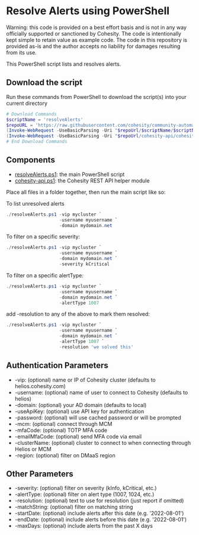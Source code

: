 # Resolve Alerts using PowerShell

Warning: this code is provided on a best effort basis and is not in any way officially supported or sanctioned by Cohesity. The code is intentionally kept simple to retain value as example code. The code in this repository is provided as-is and the author accepts no liability for damages resulting from its use.

This PowerShell script lists and resolves alerts.

## Download the script

Run these commands from PowerShell to download the script(s) into your current directory

```powershell
# Download Commands
$scriptName = 'resolveAlerts'
$repoURL = 'https://raw.githubusercontent.com/cohesity/community-automation-samples/main/powershell'
(Invoke-WebRequest -UseBasicParsing -Uri "$repoUrl/$scriptName/$scriptName.ps1").content | Out-File "$scriptName.ps1"; (Get-Content "$scriptName.ps1") | Set-Content "$scriptName.ps1"
(Invoke-WebRequest -UseBasicParsing -Uri "$repoUrl/cohesity-api/cohesity-api.ps1").content | Out-File cohesity-api.ps1; (Get-Content cohesity-api.ps1) | Set-Content cohesity-api.ps1
# End Download Commands
```

## Components

* [resolveAlerts.ps1](https://raw.githubusercontent.com/cohesity/community-automation-samples/main/powershell/resolveAlerts/resolveAlerts.ps1): the main PowerShell script
* [cohesity-api.ps1](https://raw.githubusercontent.com/cohesity/community-automation-samples/main/powershell/cohesity-api/cohesity-api.ps1): the Cohesity REST API helper module

Place all files in a folder together, then run the main script like so:

To list unresolved alerts

```powershell
./resolveAlerts.ps1 -vip mycluster `
                    -username myusername `
                    -domain mydomain.net
```

To filter on a specific severity:

```powershell
./resolveAlerts.ps1 -vip mycluster `
                    -username myusername `
                    -domain mydomain.net `
                    -severity kCritical
```

To filter on a specific alertType:

```powershell
./resolveAlerts.ps1 -vip mycluster `
                    -username myusername `
                    -domain mydomain.net `
                    -alertType 1007
```

add -resolution to any of the above to mark them resolved:

```powershell
./resolveAlerts.ps1 -vip mycluster `
                    -username myusername `
                    -domain mydomain.net `
                    -alertType 1007 `
                    -resolution 'we solved this'
```

## Authentication Parameters

* -vip: (optional) name or IP of Cohesity cluster (defaults to helios.cohesity.com)
* -username: (optional) name of user to connect to Cohesity (defaults to helios)
* -domain: (optional) your AD domain (defaults to local)
* -useApiKey: (optional) use API key for authentication
* -password: (optional) will use cached password or will be prompted
* -mcm: (optional) connect through MCM
* -mfaCode: (optional) TOTP MFA code
* -emailMfaCode: (optional) send MFA code via email
* -clusterName: (optional) cluster to connect to when connecting through Helios or MCM
* -region: (optional) filter on DMaaS region

## Other Parameters

* -severity: (optional) filter on severity (kInfo, kCritical, etc.)
* -alertType: (optional) filter on alert type (1007, 1024, etc.)
* -resolution: (optional) text to use for resolution (just report if omitted)
* -matchString: (optional) filter on matching string
* -startDate: (optional) include alerts after this date (e.g. '2022-08-01')
* -endDate: (optional) include alerts before this date (e.g. '2022-08-01')
* -maxDays: (optional) include alerts from the past X days
